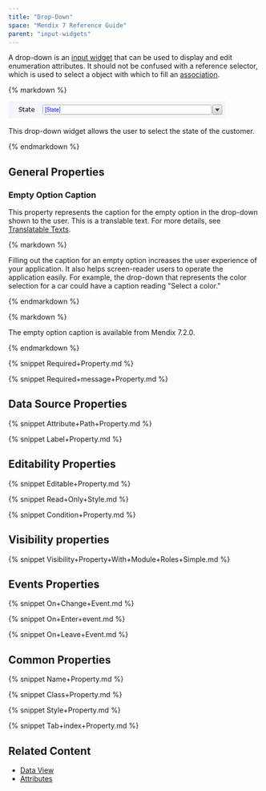 ```yaml
---
title: "Drop-Down"
space: "Mendix 7 Reference Guide"
parent: "input-widgets"
---
```


A drop-down is an [input widget](input-widgets) that can be used to display and edit enumeration attributes. It should not be confused with a reference selector, which is used to select a object with which to fill an [association](associations).

<div class="alert alert-info">{% markdown %}

 ![](attachments/16713880/16844000.png)
 
This drop-down widget allows the user to select the state of the customer.

{% endmarkdown %}</div>

## General Properties

### Empty Option Caption

This property represents the caption for the empty option in the drop-down shown to the user. This is a translable text. For more details, see [Translatable Texts](translatable-texts).

<div class="alert alert-info">{% markdown %}

Filling out the caption for an empty option increases the user experience of your application. It also helps screen-reader users to operate the application easily. For example, the drop-down that represents the color selection for a car could have a caption reading "Select a color."

{% endmarkdown %}</div>

<div class="alert alert-info">{% markdown %}

The empty option caption is available from Mendix 7.2.0.

{% endmarkdown %}</div>

{% snippet Required+Property.md %}

{% snippet Required+message+Property.md %}

## Data Source Properties

{% snippet Attribute+Path+Property.md %}

{% snippet Label+Property.md %}

## Editability Properties

{% snippet Editable+Property.md %}

{% snippet Read+Only+Style.md %}

{% snippet Condition+Property.md %}

## Visibility properties

{% snippet Visibility+Property+With+Module+Roles+Simple.md %}

## Events Properties

{% snippet On+Change+Event.md %}

{% snippet On+Enter+event.md %}

{% snippet On+Leave+Event.md %}

## Common Properties

{% snippet Name+Property.md %}

{% snippet Class+Property.md %}

{% snippet Style+Property.md %}

{% snippet Tab+index+Property.md %}

## Related Content

*   [Data View](data-view)
*   [Attributes](attributes)
